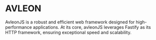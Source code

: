 # AVLEON

AvleonJS is a robust and efficient web framework designed for high-performance applications. At its core, avleonJS leverages Fastify as its HTTP framework, ensuring exceptional speed and scalability.
